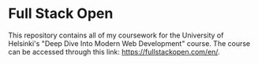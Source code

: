 # Full Stack Open
This repository contains all of my coursework for the University of Helsinki's "Deep Dive Into Modern Web Development" course. The course can be accessed through this link: https://fullstackopen.com/en/.
